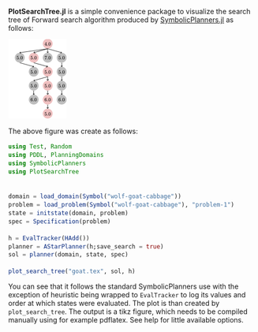**PlotSearchTree.jl**
is a simple convenience package to visualize the search tree of Forward search algorithm produced by [SymbolicPlanners.jl](https://github.com/JuliaPlanners/SymbolicPlanners.jl) as follows:

![img](goat.png)

The above figure was create as follows:
```julia
using Test, Random
using PDDL, PlanningDomains
using SymbolicPlanners
using PlotSearchTree 


domain = load_domain(Symbol("wolf-goat-cabbage"))
problem = load_problem(Symbol("wolf-goat-cabbage"), "problem-1")
state = initstate(domain, problem)
spec = Specification(problem)

h = EvalTracker(HAdd())
planner = AStarPlanner(h;save_search = true)
sol = planner(domain, state, spec)

plot_search_tree("goat.tex", sol, h)
```
You can see that it follows the standard SymbolicPlanners use with the exception of heuristic being wrapped to `EvalTracker` to log its values and order at which states were evaluated. The plot is than created by `plot_search_tree`. The output is a tikz figure, which needs to be compiled manually using for example pdflatex. See help for little available options.

